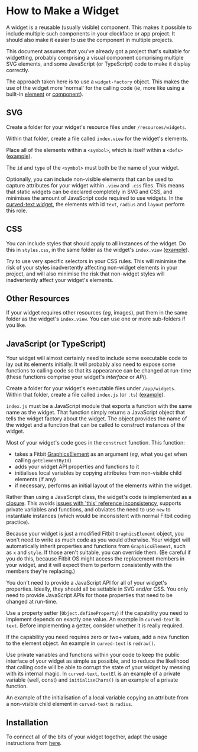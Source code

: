 How to Make a Widget
=
A widget is a reusable (usually visible) component. This makes it possible to include multiple such components in your clockface or app project. It should also make it easier to use the component in multiple projects.

This document assumes that you've already got a project that's suitable for widgetting, probably comprising a visual component comprising multiple SVG elements, and some JavaScript (or TypeScript) code to make it display correctly.

The approach taken here is to use a `widget-factory` object. This makes the use of the widget more 'normal' for the calling code (*ie*, more like using a built-in [element](https://dev.fitbit.com/build/guides/user-interface/svg/) or [component](https://dev.fitbit.com/build/guides/user-interface/svg-components/)).

SVG
-
Create a folder for your widget's resource files under `/resources/widgets`.

Within that folder, create a file called `index.view` for the widget's elements.

Place all of the elements within a `<symbol>`, which is itself within  a `<defs>` ([example](../resources/widgets/curved-text/index.view)).

The `id` and `type` of the `<symbol>` must both be the name of your widget.

Optionally, you can include non-visible elements that can be used to capture attributes for your widget within `.view` and `.css` files. This means that static widgets can be declared completely in SVG and CSS, and minimises the amount of JavaScript code required to use widgets. In the [curved-text widget](../resources/widgets/curved-text/index.view), the elements with id `text`, `radius` and `layout` perform this role.

CSS
-
You can include styles that should apply to all instances of the widget. Do this in `styles.css`, in the same folder as the widget's `index.view` ([example](../resources/widgets/curved-text/styles.css)).

Try to use very specific selectors in your CSS rules. This will minimise the risk of your styles inadvertently affecting non-widget elements in your project, and will also minimise the risk that non-widget styles will inadvertently affect your widget's elements.

Other Resources
-
If your widget requires other resources (*eg*, images), put them in the same folder as the widget's `index.view`. You can use one or more sub-folders if you like.

JavaScript (or TypeScript)
-
Your widget will almost certainly need to include some executable code to lay out its elements initially. It will probably also need to expose some functions to calling code so that its appearance can be changed at run-time (these functions comprise your widget's *interface* or *API*).

Create a folder for your widget's executable files under `/app/widgets`. Within that folder, create a file called `index.js` (or `.ts`) ([example](../app/widgets/curved-text/index.ts)).

`index.js` must be a JavaScript module that exports a function with the same name as the widget. That function simply returns a JavaScript object that tells the widget factory about the widget. The object provides the name of the widget and a function that can be called to construct instances of the widget.

Most of your widget's code goes in the `construct` function. This function:
* takes a Fitbit [GraphicsElement](https://dev.fitbit.com/build/reference/device-api/document/#interface-graphicselement) as an argument (*eg*, what you get when calling `getElementById`)
* adds your widget API properties and functions to it
* initialises local variables by copying attributes from non-visible child elements (if any)
* if necessary, performs an initial layout of the elements within the widget.

Rather than using a JavaScript class, the widget's code is implemented as a [closure](https://developer.mozilla.org/en-US/docs/Web/JavaScript/Closures). This avoids [issues with 'this' reference inconsistency](https://www.digitalocean.com/community/conceptual_articles/understanding-this-bind-call-and-apply-in-javascript), supports private variables and functions, and obviates the need to use `new` to instantiate instances (which would be inconsistent with normal Fitbit coding practice).

Because your widget is just a modified Fitbit `GraphicsElement` object, you won't need to write as much code as you would otherwise. Your widget will automatically inherit properties and functions from `GraphicsElement`, such as `x` and `style`. If those aren't suitable, you can override them. (Be careful if you do this, because Fitbit OS might access the replacement members in your widget, and it will expect them to perform consistently with the members they're replacing.)

You don't need to provide a JavaScript API for all of your widget's properties. Ideally, they should all be settable in SVG and/or CSS. You only need to provide JavaScript APIs for those properties that need to be changed at run-time.

Use a property setter (`Object.defineProperty`) if the capability you need to implement depends on exactly one value. An example in `curved-text` is `text`. Before implementing a getter, consider whether it is really required.

If the capability you need requires zero or two+ values, add a new function to the element object. An example in `curved-text` is `redraw()`.

Use private variables and functions within your code to keep the public interface of your widget as simple as possible, and to reduce the likelihood that calling code will be able to corrupt the state of your widget by messing with its internal magic. In `curved-text`, `textEl` is an example of a private variable (well, const) and `initialiseChars()` is an example of a private function.

An example of the initialisation of a local variable copying an attribute from a non-visible child element in `curved-text` is `radius`.

Installation
-
To connect all of the bits of your widget together, adapt the usage instructions from [here](usage.md).